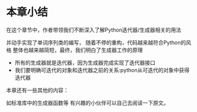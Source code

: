 # 本章小结

在这个章节中，作者带领我们不断深入了解Python迭代器/生成器相关的用法

并动手实现了单词序列类的编写，
随着不停的重构，代码越来越符合Python的风格
整体也越来越简短，最终，我们明白了生成器工作的原理

- 所有的生成器就是迭代器，因为生成器完成实现了迭代器接口    
- 我们要明确可迭代的对象和迭代器之前的关系:python从可迭代的对象中获得迭代器

本章还有一些其他的内容：

如标准库中的生成器函数等
有兴趣的小伙伴可以自己去阅读一下原文。
